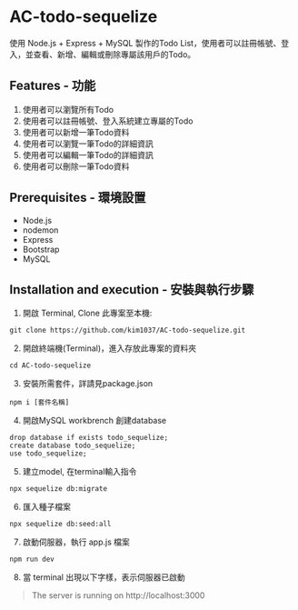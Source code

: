 # AC-todo-sequelize

使用 Node.js + Express + MySQL 製作的Todo List，使用者可以註冊帳號、登入，並查看、新增、編輯或刪除專屬該用戶的Todo。


## Features - 功能

1. 使用者可以瀏覽所有Todo
2. 使用者可以註冊帳號、登入系統建立專屬的Todo
3. 使用者可以新增一筆Todo資料
4. 使用者可以瀏覽一筆Todo的詳細資訊
5. 使用者可以編輯一筆Todo的詳細資訊
6. 使用者可以刪除一筆Todo資料

## Prerequisites - 環境設置

- Node.js
- nodemon
- Express 
- Bootstrap 
- MySQL

## Installation and execution - 安裝與執行步驟

1. 開啟 Terminal, Clone 此專案至本機:

```
git clone https://github.com/kim1037/AC-todo-sequelize.git
```

2. 開啟終端機(Terminal)，進入存放此專案的資料夾

```
cd AC-todo-sequelize
```

3. 安裝所需套件，詳請見package.json

```
npm i [套件名稱]
```

4. 開啟MySQL workbrench 創建database 

```
drop database if exists todo_sequelize;
create database todo_sequelize;
use todo_sequelize;
```

5. 建立model, 在terminal輸入指令

```
npx sequelize db:migrate
```

6. 匯入種子檔案

```
npx sequelize db:seed:all
```

7. 啟動伺服器，執行 app.js 檔案

```
npm run dev
```

8. 當 terminal 出現以下字樣，表示伺服器已啟動

> The server is running on http://localhost:3000

